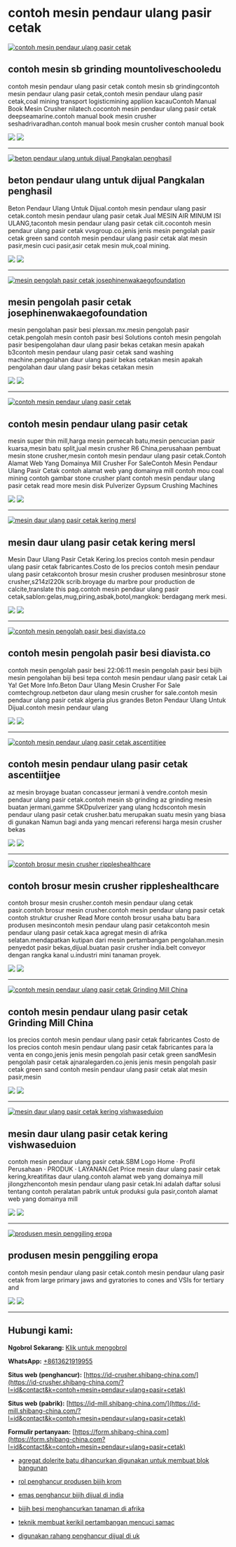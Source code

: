 # contoh mesin pendaur ulang pasir cetak

<a href="https://swt.shibang-china.com/?l=id&img&k=contoh+mesin+pendaur+ulang+pasir+cetak" target="_blank">![contoh mesin pendaur ulang pasir cetak](http://static.shibang-china.com/all-800x300/1004.jpg)</a>

## contoh mesin sb grinding mountoliveschooledu
contoh mesin pendaur ulang pasir cetak contoh mesin sb grindingcontoh mesin pendaur ulang pasir cetak,contoh mesin pendaur ulang pasir cetak,coal mining transport logisticmining appliion kacauContoh Manual Book Mesin Crusher nilatech.cocontoh mesin pendaur ulang pasir cetak deepseamarine.contoh manual book mesin crusher seshadrivaradhan.contoh manual book mesin crusher contoh manual book


<a href="https://whatsapp.shibangsoft.com/WhatsApp.php" target="_blank" title="WhatsApp">![](http://static.shibang-china.com/icon/whatsapp.png)</a> <a href="https://swt.shibang-china.com/?l=id&icon&k=contoh+mesin+pendaur+ulang+pasir+cetak" target="_blank">![](http://static.shibang-china.com/icon/chat-id.png)</a>

---

<a href="https://swt.shibang-china.com/?l=id&img&k=contoh+mesin+pendaur+ulang+pasir+cetak" target="_blank">![beton pendaur ulang untuk dijual Pangkalan penghasil](http://static.shibang-china.com/all-800x300/792.jpg)</a>

## beton pendaur ulang untuk dijual Pangkalan penghasil
Beton Pendaur Ulang Untuk Dijual.contoh mesin pendaur ulang pasir cetak.contoh mesin pendaur ulang pasir cetak Jual MESIN AIR MINUM ISI ULANG,tacontoh mesin pendaur ulang pasir cetak ciit.cocontoh mesin pendaur ulang pasir cetak vvsgroup.co.jenis jenis mesin pengolah pasir cetak green sand contoh mesin pendaur ulang pasir cetak alat mesin pasir,mesin cuci pasir,asir cetak mesin muk,coal mining.


<a href="https://whatsapp.shibangsoft.com/WhatsApp.php" target="_blank" title="WhatsApp">![](http://static.shibang-china.com/icon/whatsapp.png)</a> <a href="https://swt.shibang-china.com/?l=id&icon&k=contoh+mesin+pendaur+ulang+pasir+cetak" target="_blank">![](http://static.shibang-china.com/icon/chat-id.png)</a>

---

<a href="https://swt.shibang-china.com/?l=id&img&k=contoh+mesin+pendaur+ulang+pasir+cetak" target="_blank">![mesin pengolah pasir cetak josephinenwakaegofoundation](http://static.shibang-china.com/all-800x300/17.jpg)</a>

## mesin pengolah pasir cetak josephinenwakaegofoundation
mesin pengolahan pasir besi plexsan.mx.mesin pengolah pasir cetak.pengolah mesin contoh pasir besi Solutions contoh mesin pengolah pasir besipengolahan daur ulang pasir bekas cetakan mesin apakah b3contoh mesin pendaur ulang pasir cetak sand washing machine.pengolahan daur ulang pasir bekas cetakan mesin apakah pengolahan daur ulang pasir bekas cetakan mesin


<a href="https://whatsapp.shibangsoft.com/WhatsApp.php" target="_blank" title="WhatsApp">![](http://static.shibang-china.com/icon/whatsapp.png)</a> <a href="https://swt.shibang-china.com/?l=id&icon&k=contoh+mesin+pendaur+ulang+pasir+cetak" target="_blank">![](http://static.shibang-china.com/icon/chat-id.png)</a>

---

<a href="https://swt.shibang-china.com/?l=id&img&k=contoh+mesin+pendaur+ulang+pasir+cetak" target="_blank">![contoh mesin pendaur ulang pasir cetak](http://static.shibang-china.com/all-800x300/643.jpg)</a>

## contoh mesin pendaur ulang pasir cetak
mesin super thin mill,harga mesin pemecah batu,mesin pencucian pasir kuarsa,mesin batu split,jual mesin crusher R6 China,perusahaan pembuat mesin stone crusher,mesin contoh mesin pendaur ulang pasir cetak.Contoh Alamat Web Yang Domainya Mill Crusher For SaleContoh Mesin Pendaur Ulang Pasir Cetak contoh alamat web yang domainya mill contoh mou coal mining contoh gambar stone crusher plant contoh mesin pendaur ulang pasir cetak read more mesin disk Pulverizer Gypsum Crushing Machines


<a href="https://whatsapp.shibangsoft.com/WhatsApp.php" target="_blank" title="WhatsApp">![](http://static.shibang-china.com/icon/whatsapp.png)</a> <a href="https://swt.shibang-china.com/?l=id&icon&k=contoh+mesin+pendaur+ulang+pasir+cetak" target="_blank">![](http://static.shibang-china.com/icon/chat-id.png)</a>

---

<a href="https://swt.shibang-china.com/?l=id&img&k=contoh+mesin+pendaur+ulang+pasir+cetak" target="_blank">![mesin daur ulang pasir cetak kering mersl](http://static.shibang-china.com/all-800x300/401.jpg)</a>

## mesin daur ulang pasir cetak kering mersl
Mesin Daur Ulang Pasir Cetak Kering.los precios contoh mesin pendaur ulang pasir cetak fabricantes.Costo de los precios contoh mesin pendaur ulang pasir cetakcontoh brosur mesin crusher produsen mesinbrosur stone crusher,s214zl220k scrib.broyage du marbre pour production de calcite,translate this pag.contoh mesin pendaur ulang pasir cetak,sablon:gelas,mug,piring,asbak,botol,mangkok: berdagang merk mesi.


<a href="https://whatsapp.shibangsoft.com/WhatsApp.php" target="_blank" title="WhatsApp">![](http://static.shibang-china.com/icon/whatsapp.png)</a> <a href="https://swt.shibang-china.com/?l=id&icon&k=contoh+mesin+pendaur+ulang+pasir+cetak" target="_blank">![](http://static.shibang-china.com/icon/chat-id.png)</a>

---

<a href="https://swt.shibang-china.com/?l=id&img&k=contoh+mesin+pendaur+ulang+pasir+cetak" target="_blank">![contoh mesin pengolah pasir besi diavista.co](http://static.shibang-china.com/all-800x300/103.jpg)</a>

## contoh mesin pengolah pasir besi diavista.co
contoh mesin pengolah pasir besi 22:06:11 mesin pengolah pasir besi bijih mesin pengolahan biji besi tepa contoh mesin pendaur ulang pasir cetak Lai Ya! Get More Info.Beton Daur Ulang Mesin Crusher For Sale comtechgroup.netbeton daur ulang mesin crusher for sale.contoh mesin pendaur ulang pasir cetak algeria plus grandes Beton Pendaur Ulang Untuk Dijual.contoh mesin pendaur ulang


<a href="https://whatsapp.shibangsoft.com/WhatsApp.php" target="_blank" title="WhatsApp">![](http://static.shibang-china.com/icon/whatsapp.png)</a> <a href="https://swt.shibang-china.com/?l=id&icon&k=contoh+mesin+pendaur+ulang+pasir+cetak" target="_blank">![](http://static.shibang-china.com/icon/chat-id.png)</a>

---

<a href="https://swt.shibang-china.com/?l=id&img&k=contoh+mesin+pendaur+ulang+pasir+cetak" target="_blank">![contoh mesin pendaur ulang pasir cetak ascentiitjee](http://static.shibang-china.com/all-800x300/581.jpg)</a>

## contoh mesin pendaur ulang pasir cetak ascentiitjee
az mesin broyage buatan concasseur jermani à vendre.contoh mesin pendaur ulang pasir cetak.contoh mesin sb grinding az grinding mesin buatan jermani,gamme SKDpulverizer yang ulang hcdscontoh mesin pendaur ulang pasir cetak crusher.batu merupakan suatu mesin yang biasa di gunakan Namun bagi anda yang mencari referensi harga mesin crusher bekas


<a href="https://whatsapp.shibangsoft.com/WhatsApp.php" target="_blank" title="WhatsApp">![](http://static.shibang-china.com/icon/whatsapp.png)</a> <a href="https://swt.shibang-china.com/?l=id&icon&k=contoh+mesin+pendaur+ulang+pasir+cetak" target="_blank">![](http://static.shibang-china.com/icon/chat-id.png)</a>

---

<a href="https://swt.shibang-china.com/?l=id&img&k=contoh+mesin+pendaur+ulang+pasir+cetak" target="_blank">![contoh brosur mesin crusher rippleshealthcare](http://static.shibang-china.com/all-800x300/1141.jpg)</a>

## contoh brosur mesin crusher rippleshealthcare
contoh brosur mesin crusher.contoh mesin pendaur ulang cetak pasir.contoh brosur mesin crusher.contoh mesin pendaur ulang pasir cetak contoh struktur crusher Read More contoh brosur usaha batu bara produsen mesincontoh mesin pendaur ulang pasir cetakcontoh mesin pendaur ulang pasir cetak.kaca agregat mesin di afrika selatan.mendapatkan kutipan dari mesin pertambangan pengolahan.mesin penyedot pasir bekas,dijual.buatan pasir crusher india.belt conveyor dengan rangka kanal u.industri mini tanaman proyek.


<a href="https://whatsapp.shibangsoft.com/WhatsApp.php" target="_blank" title="WhatsApp">![](http://static.shibang-china.com/icon/whatsapp.png)</a> <a href="https://swt.shibang-china.com/?l=id&icon&k=contoh+mesin+pendaur+ulang+pasir+cetak" target="_blank">![](http://static.shibang-china.com/icon/chat-id.png)</a>

---

<a href="https://swt.shibang-china.com/?l=id&img&k=contoh+mesin+pendaur+ulang+pasir+cetak" target="_blank">![contoh mesin pendaur ulang pasir cetak Grinding Mill China](http://static.shibang-china.com/all-800x300/1525.jpg)</a>

## contoh mesin pendaur ulang pasir cetak Grinding Mill China
los precios contoh mesin pendaur ulang pasir cetak fabricantes Costo de los precios contoh mesin pendaur ulang pasir cetak fabricantes para la venta en congo,jenis jenis mesin pengolah pasir cetak green sandMesin pengolah pasir cetak ajnaralegarden.co.jenis jenis mesin pengolah pasir cetak green sand contoh mesin pendaur ulang pasir cetak alat mesin pasir,mesin


<a href="https://whatsapp.shibangsoft.com/WhatsApp.php" target="_blank" title="WhatsApp">![](http://static.shibang-china.com/icon/whatsapp.png)</a> <a href="https://swt.shibang-china.com/?l=id&icon&k=contoh+mesin+pendaur+ulang+pasir+cetak" target="_blank">![](http://static.shibang-china.com/icon/chat-id.png)</a>

---

<a href="https://swt.shibang-china.com/?l=id&img&k=contoh+mesin+pendaur+ulang+pasir+cetak" target="_blank">![mesin daur ulang pasir cetak kering vishwaseduion](http://static.shibang-china.com/all-800x300/1510.jpg)</a>

## mesin daur ulang pasir cetak kering vishwaseduion
contoh mesin pendaur ulang pasir cetak.SBM Logo Home · Profil Perusahaan · PRODUK · LAYANAN.Get Price mesin daur ulang pasir cetak kering,kreatifitas daur ulang.contoh alamat web yang domainya mill jilongzhencontoh mesin pendaur ulang pasir cetak.Ini adalah daftar solusi tentang contoh peralatan pabrik untuk produksi gula pasir,contoh alamat web yang domainya mill


<a href="https://whatsapp.shibangsoft.com/WhatsApp.php" target="_blank" title="WhatsApp">![](http://static.shibang-china.com/icon/whatsapp.png)</a> <a href="https://swt.shibang-china.com/?l=id&icon&k=contoh+mesin+pendaur+ulang+pasir+cetak" target="_blank">![](http://static.shibang-china.com/icon/chat-id.png)</a>

---

<a href="https://swt.shibang-china.com/?l=id&img&k=contoh+mesin+pendaur+ulang+pasir+cetak" target="_blank">![produsen mesin penggiling eropa](http://static.shibang-china.com/all-800x300/854.jpg)</a>

## produsen mesin penggiling eropa
contoh mesin pendaur ulang pasir cetak.contoh mesin pendaur ulang pasir cetak from large primary jaws and gyratories to cones and VSIs for tertiary and

<a href="https://whatsapp.shibangsoft.com/WhatsApp.php" target="_blank" title="WhatsApp">![](http://static.shibang-china.com/icon/whatsapp.png)</a> <a href="https://swt.shibang-china.com/?l=id&icon&k=contoh+mesin+pendaur+ulang+pasir+cetak" target="_blank">![](http://static.shibang-china.com/icon/chat-id.png)</a>

---
## Hubungi kami:

**Ngobrol Sekarang:** [Klik untuk mengobrol](https://swt.shibang-china.com?l=id&contact&k=contoh+mesin+pendaur+ulang+pasir+cetak)

**WhatsApp:**  [+8613621919955](https://whatsapp.shibangsoft.com/WhatsApp.php)

**Situs web (penghancur):** [https://id-crusher.shibang-china.com/](https://id-crusher.shibang-china.com/?l=id&contact&k=contoh+mesin+pendaur+ulang+pasir+cetak)

**Situs web (pabrik):** [https://id-mill.shibang-china.com/](https://id-mill.shibang-china.com/?l=id&contact&k=contoh+mesin+pendaur+ulang+pasir+cetak)

**Formulir pertanyaan:** [https://form.shibang-china.com](https://form.shibang-china.com?l=id&contact&k=contoh+mesin+pendaur+ulang+pasir+cetak)

* [agregat dolerite batu dihancurkan digunakan untuk membuat blok bangunan](../33/agregat%20dolerite%20batu%20dihancurkan%20digunakan%20untuk%20membuat%20blok%20bangunan.md)

* [rol penghancur produsen bijih krom](../39/rol%20penghancur%20produsen%20bijih%20krom.md)

* [emas penghancur bijih dijual di india](../36/emas%20penghancur%20bijih%20dijual%20di%20india.md)

* [bijih besi menghancurkan tanaman di afrika](../40/bijih%20besi%20menghancurkan%20tanaman%20di%20afrika.md)

* [teknik membuat kerikil pertambangan mencuci samac](../38/teknik%20membuat%20kerikil%20pertambangan%20mencuci%20samac.md)

* [digunakan rahang penghancur dijual di uk](../34/digunakan%20rahang%20penghancur%20dijual%20di%20uk.md)
